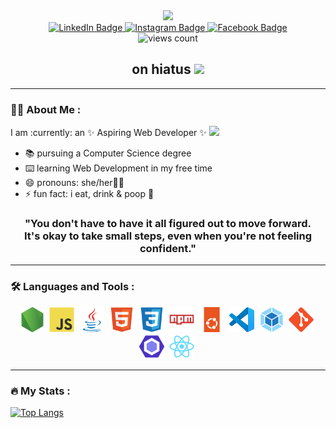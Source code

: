 <div id="header" align="center">
  <img src="https://64.media.tumblr.com/3383fc6fe1edfd7b33eeced6d2cbf7d9/tumblr_mxo61dIr4D1qm4xi6o1_500.gif" width="100"/>
  <div id="badges">
    <a href="https://www.linkedin.com/in/paula-joyce-ucol-876958291">
    <img src="https://img.shields.io/badge/LinkedIn-blue?style=for-the-badge&logo=linkedin&logoColor=white" alt="LinkedIn Badge"/>
    </a>
    <a href="https://www.instagram.com/paulajoyceucol/">
    <img src="https://img.shields.io/badge/Instagram-white?style=for-the-badge&logo=instagram&logoColor=blue" alt="Instagram Badge"/>
    </a>
    <a href="https://en.wikipedia.org/wiki/HTTP_404">
    <img src="https://img.shields.io/badge/Facebook-blue?style=for-the-badge&logo=facebook&logoColor=white" alt="Facebook Badge"/>
    </a>
  </div>
  <img src="https://komarev.com/ghpvc/?username=pj-pj-pj&style=flat-square&color=blue" alt="views count"/>
  <h2>
  on hiatus
  <img src="https://media.giphy.com/media/hvRJCLFzcasrR4ia7z/giphy.gif" width="30px"/>
</h2>
</div>

---

### :woman_technologist: About Me :
I am :currently: an ✨ Aspiring Web Developer ✨ <img src="https://media.giphy.com/media/WUlplcMpOCEmTGBtBW/giphy.gif" width="30">

- 📚 pursuing a Computer Science degree
- ⌨️ learning Web Development in my free time 
- 😄 pronouns: she/her🧚‍♀️
- ⚡ fun fact: i eat, drink & poop 💩
  
<div align="center">
  <h3>"You don't have to have it all figured out to move forward. <br>
  It's okay to take small steps, even when you're not feeling confident."</h3>
</div>

---

### :hammer_and_wrench: Languages and Tools :
<div align="center">
  <img src="https://github.com/devicons/devicon/blob/master/icons/nodejs/nodejs-original.svg" title="nodejs" alt="nodejs" width="40" height="40"/>&nbsp;
  <img src="https://github.com/devicons/devicon/blob/master/icons/javascript/javascript-original.svg" title="Javascript" alt="Javascript" width="40" height="40"/>&nbsp;
  <img src="https://github.com/devicons/devicon/blob/master/icons/java/java-original.svg" title="Java" alt="Java" width="40" height="40"/>&nbsp;
  <img src="https://github.com/devicons/devicon/blob/master/icons/html5/html5-original.svg" title="html5" alt="html5" width="40" height="40"/>&nbsp;
  <img src="https://github.com/devicons/devicon/blob/master/icons/css3/css3-original.svg" title="css3" alt="css3" width="40" height="40"/>&nbsp;
  <img src="https://github.com/devicons/devicon/blob/master/icons/npm/npm-original-wordmark.svg" title="npm" alt="npm" width="40" height="40"/>&nbsp;
  <img src="https://github.com/devicons/devicon/blob/master/icons/ubuntu/ubuntu-plain.svg" title="ubuntu" alt="ubuntu" width="40" height="40"/>&nbsp;
  <img src="https://github.com/devicons/devicon/blob/master/icons/vscode/vscode-original.svg" title="vscode" alt="vscode" width="40" height="40"/>&nbsp;
  <img src="https://github.com/devicons/devicon/blob/master/icons/webpack/webpack-original.svg" title="webpack" alt="webpack" width="40" height="40"/>&nbsp;
  <img src="https://github.com/devicons/devicon/blob/master/icons/git/git-original.svg" title="git" alt="git" width="40" height="40"/>&nbsp;
  <img src="https://github.com/devicons/devicon/blob/master/icons/eslint/eslint-original.svg" title="eslint" alt="eslint" width="40" height="40"/>&nbsp;
  <img src="https://github.com/devicons/devicon/blob/master/icons/react/react-original.svg" title="react" alt="react" width="40" height="40"/>&nbsp;
</div>

---

### :fire: My Stats :

<!-- [![GitHub Streak](http://github-readme-streak-stats.herokuapp.com?user=pj-pj-pj&theme=dark)](https://git.io/streak-stats) -->

[![Top Langs](https://github-readme-stats.vercel.app/api/top-langs/?username=pj-pj-pj&layout=compact&theme=vision-friendly-dark)](https://github.com/anuraghazra/github-readme-stats)
